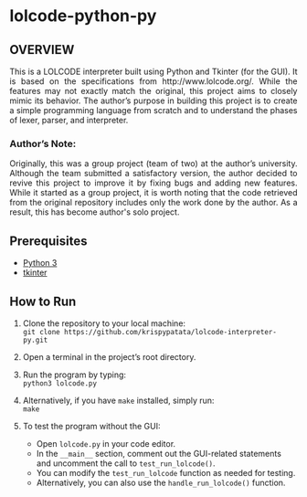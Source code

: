 # lolcode-python-py

## OVERVIEW
<p align="justify">
This is a LOLCODE interpreter built using Python and Tkinter (for the GUI). It is based on the specifications from http://www.lolcode.org/. While the features may not exactly match the original, this project aims to closely mimic its behavior. The author’s purpose in building this project is to create a simple programming language from scratch and to understand the phases of lexer, parser, and interpreter.
</p>

### Author’s Note:
<p align="justify">
Originally, this was a group project (team of two) at the author’s university. Although the team submitted a satisfactory version, the author decided to revive this project to improve it by fixing bugs and adding new features. While it started as a group project, it is worth noting that the code retrieved from the original repository includes only the work done by the author. As a result, this has become author's solo project.
</p>

## Prerequisites
- [Python 3](https://www.python.org/downloads/)
- [tkinter](https://docs.python.org/3/library/tkinter.html)

## How to Run
1. Clone the repository to your local machine:  
   `git clone https://github.com/krispypatata/lolcode-interpreter-py.git`

2. Open a terminal in the project’s root directory.

3. Run the program by typing:  
   `python3 lolcode.py`

4. Alternatively, if you have `make` installed, simply run:  
   `make`

5. To test the program without the GUI:  
   - Open `lolcode.py` in your code editor.  
   - In the `__main__` section, comment out the GUI-related statements and uncomment the call to `test_run_lolcode()`.  
   - You can modify the `test_run_lolcode` function as needed for testing.  
   - Alternatively, you can also use the `handle_run_lolcode()` function.

